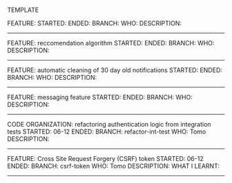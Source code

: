 TEMPLATE

FEATURE: 
STARTED:
ENDED: 
BRANCH:
WHO:
DESCRIPTION:
__________________________________________________________________

FEATURE: reccomendation algorithm 
STARTED:
ENDED: 
BRANCH:
WHO:
DESCRIPTION:
__________________________________________________________________

FEATURE: automatic cleaning of 30 day old notifications
STARTED:
ENDED: 
BRANCH:
WHO:
DESCRIPTION:
__________________________________________________________________

FEATURE: messaging feature
STARTED:
ENDED: 
BRANCH:
WHO:
DESCRIPTION:
__________________________________________________________________

CODE ORGANIZATION: refactoring authentication logic from integration tests
STARTED: 06-12
ENDED: 
BRANCH: refactor-int-test
WHO: Tomo
DESCRIPTION:
__________________________________________________________________

FEATURE: Cross Site Request Forgery (CSRF) token
STARTED: 06-12
ENDED: 
BRANCH: csrf-token
WHO: Tomo
DESCRIPTION:
WHAT I LEARNT:
__________________________________________________________________
